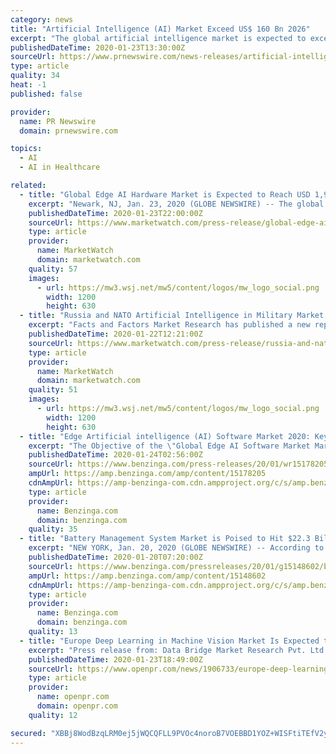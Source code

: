 ```yaml
---
category: news
title: "Artificial Intelligence (AI) Market Exceed US$ 160 Bn 2026"
excerpt: "The global artificial intelligence market is expected to exceed the market value of around US$ 160 billion by 2026. LOS ANGELES, Jan. 23, 2020 /PRNewswire/ -- Acumen Research and Consulting, Recently Published Report titled \" Artificial Intelligence (AI) Market Size,"
publishedDateTime: 2020-01-23T13:30:00Z
sourceUrl: https://www.prnewswire.com/news-releases/artificial-intelligence-ai-market-exceed-us-160-bn-2026-300992123.html
type: article
quality: 34
heat: -1
published: false

provider:
  name: PR Newswire
  domain: prnewswire.com

topics:
  - AI
  - AI in Healthcare

related:
  - title: "Global Edge AI Hardware Market is Expected to Reach USD 1,929.21 Million by 2026 : Fior Markets"
    excerpt: "Newark, NJ, Jan. 23, 2020 (GLOBE NEWSWIRE) -- The global edge AI hardware market is expected to grow from USD 423.34 Million in 2018 to USD 1,929.21 Million by 2026 at a CAGR of 20.9% during the forecast period 2019-2026,"
    publishedDateTime: 2020-01-23T22:00:00Z
    sourceUrl: https://www.marketwatch.com/press-release/global-edge-ai-hardware-market-is-expected-to-reach-usd-192921-million-by-2026-fior-markets-2020-01-23
    type: article
    provider:
      name: MarketWatch
      domain: marketwatch.com
    quality: 57
    images:
      - url: https://mw3.wsj.net/mw5/content/logos/mw_logo_social.png
        width: 1200
        height: 630
  - title: "Russia and NATO Artificial Intelligence in Military Market 2019-2027 | USD 18,649 Million Predicted By 2027"
    excerpt: "Facts and Factors Market Research has published a new report titled \"Russia and NATO Artificial Intelligence in Military Market By Application (Warfare Platform, Information Processing, Logistics & Transportation,"
    publishedDateTime: 2020-01-22T12:21:00Z
    sourceUrl: https://www.marketwatch.com/press-release/russia-and-nato-artificial-intelligence-in-military-market-2019-2027-usd-18649-million-predicted-by-2027-2020-01-22
    type: article
    provider:
      name: MarketWatch
      domain: marketwatch.com
    quality: 51
    images:
      - url: https://mw3.wsj.net/mw5/content/logos/mw_logo_social.png
        width: 1200
        height: 630
  - title: "Edge Artificial intelligence (AI) Software Market 2020: Key factors behind market's rapid growth by 2030"
    excerpt: "The Objective of the \"Global Edge AI Software Market Market\" report is to depict the trends and upcoming for the Edge AI Software Market industry over the forecast years. Edge AI Software Market Market report data has been gathered from industry specialists/experts."
    publishedDateTime: 2020-01-24T02:56:00Z
    sourceUrl: https://www.benzinga.com/press-releases/20/01/wr15178205/edge-artificial-intelligence-ai-software-market-2020-key-factors-behind-markets-rapid-growth-by-
    ampUrl: https://amp.benzinga.com/amp/content/15178205
    cdnAmpUrl: https://amp-benzinga-com.cdn.ampproject.org/c/s/amp.benzinga.com/amp/content/15178205
    type: article
    provider:
      name: Benzinga.com
      domain: benzinga.com
    quality: 35
  - title: "Battery Management System Market is Poised to Hit $22.3 Billion by 2030: P&S Intelligence"
    excerpt: "NEW YORK, Jan. 20, 2020 (GLOBE NEWSWIRE) -- According to the market research report published by P&S Intelligence, the global battery management system market share was valued at $5.1 billion in 2019,"
    publishedDateTime: 2020-01-20T07:20:00Z
    sourceUrl: https://www.benzinga.com/pressreleases/20/01/g15148602/battery-management-system-market-is-poised-to-hit-22-3-billion-by-2030-p-s-intelligence
    ampUrl: https://amp.benzinga.com/amp/content/15148602
    cdnAmpUrl: https://amp-benzinga-com.cdn.ampproject.org/c/s/amp.benzinga.com/amp/content/15148602
    type: article
    provider:
      name: Benzinga.com
      domain: benzinga.com
    quality: 13
  - title: "Europe Deep Learning in Machine Vision Market Is Expected to Reach Usd 104.59 Million"
    excerpt: "Press release from: Data Bridge Market Research Pvt. Ltd. Europe Deep Learning in Machine Vision Market,By Application (Image Classification, Optical Character Recognition, Bar Code Detection, Anomaly Detection), By End-User (Automotive, Electronics, Food & Beverage, Healthcare, Aerospace & Defense, Others), ByGeography (Germany, France ..."
    publishedDateTime: 2020-01-23T18:49:00Z
    sourceUrl: https://www.openpr.com/news/1906733/europe-deep-learning-in-machine-vision-market-is-expected
    type: article
    provider:
      name: openpr.com
      domain: openpr.com
    quality: 12

secured: "XBBj8WodBzqLRM0ej5jWQCQFLL9PVOc4noroB7VOEBBD1YOZ+WISFtiTEfV2ydK1Fw+rkkTaP03LE/X1/mbWHiBXqAtpMnLRKSfXXcQd3vPFEHsOkJU2kMvTCJdVPdY0ZoySpocKHSgcxMdCbU/pYjDr9CsDX9GmYShhGMIY4imGY9m8z49mAHHl56zb9KPQvQQ7IhwxA8gG+q/cQLyfUJlNZ5Z1CCZf/3SuIcPZiDwKPAD8Ox7MWvsqmc8tdt8jrYNxh9Ukl5DcuJHduggsn5N6mHKrXH0UWqTC90Q6Wk6hiMoBoCd7SwANSjouhGpB;eO2B5tylB7/fYj+yZoY3Fw=="
---
```


